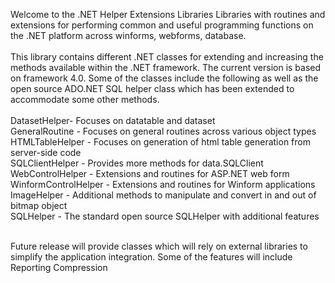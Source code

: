 Welcome to the .NET Helper Extensions Libraries
Libraries with routines and extensions for performing common and useful programming functions on the .NET platform across winforms, webforms, database.
<br /><br />
This library contains different .NET classes for extending and increasing the methods available within the .NET framework. The current version is based on framework 4.0. Some of the classes include the following as well as the open source ADO.NET SQL helper class which has been extended to accommodate some other methods.<br /><br />
DatasetHelper- Focuses on datatable and dataset<br />
GeneralRoutine - Focuses on general routines across various object types<br />
HTMLTableHelper - Focuses on generation of html table generation from server-side code<br />
SQLClientHelper - Provides more methods for data.SQLClient<br />
WebControlHelper - Extensions and routines for ASP.NET web form<br />
WinformControlHelper - Extensions and routines for Winform applications<br />
ImageHelper - Additional methods to manipulate and convert in and out of bitmap object<br />
SQLHelper - The standard open source SQLHelper with additional features<br /><br />

Future release will provide classes which will rely on external libraries to simplify the application integration. Some of the features will include
Reporting
Compression